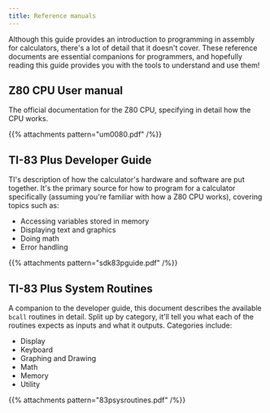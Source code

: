 ```yaml
---
title: Reference manuals
---
```


Although this guide provides an introduction to programming in assembly for
calculators, there's a lot of detail that it doesn't cover. These reference
documents are essential companions for programmers, and hopefully reading this
guide provides you with the tools to understand and use them!

## Z80 CPU User manual

The official documentation for the Z80 CPU, specifying in detail how the CPU
works.

{{% attachments pattern="um0080\.pdf" /%}}

## TI-83 Plus Developer Guide

TI's description of how the calculator's hardware and software are put
together. It's the primary source for how to program for a calculator
specifically (assuming you're familiar with how a Z80 CPU works), covering
topics such as:

 * Accessing variables stored in memory
 * Displaying text and graphics
 * Doing math
 * Error handling

{{% attachments pattern="sdk83pguide.pdf" /%}}

## TI-83 Plus System Routines

A companion to the developer guide, this document describes the available
`bcall` routines in detail. Split up by category, it'll tell you what each of
the routines expects as inputs and what it outputs. Categories include:

 * Display
 * Keyboard
 * Graphing and Drawing
 * Math
 * Memory
 * Utility

{{% attachments pattern="83psysroutines.pdf" /%}}
